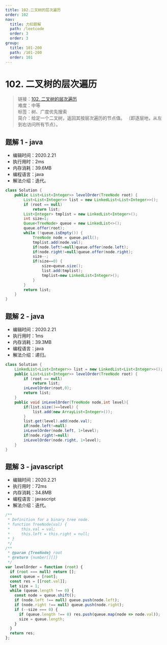 ```yaml
---
title: 102.二叉树的层次遍历
order: 102
nav:
  title: 力扣题解
  path: /leetcode
  order: 3
  order: 3
group:
  title: 101-200
  path: /101-200
  order: 101
---
```


# 102. 二叉树的层次遍历

> 链接：[102. 二叉树的层次遍历](https://leetcode-cn.com/problems/binary-tree-level-order-traversal/)  
> 难度：中等  
> 标签：树、广度优先搜索  
> 简介：给定一个二叉树，返回其按层次遍历的节点值。 （即逐层地，从左到右访问所有节点）。

## 题解 1 - java

- 编辑时间：2020.2.21
- 执行用时：2ms
- 内存消耗：39.6MB
- 编程语言：java
- 解法介绍：迭代。

```java
class Solution {
   	public List<List<Integer>> levelOrder(TreeNode root) {
		List<List<Integer>> list = new LinkedList<List<Integer>>();
		if (root == null)
			return list;
		List<Integer> tmplist = new LinkedList<Integer>();
		int size=1;
		Queue<TreeNode> queue = new LinkedList<>();
		queue.offer(root);
		while (!queue.isEmpty()) {
			TreeNode node = queue.poll();
			tmplist.add(node.val);
			if(node.left!=null)queue.offer(node.left);
			if(node.right!=null)queue.offer(node.right);
			size--;
			if(size==0) {
				size=queue.size();
				list.add(tmplist);
				tmplist=new LinkedList<Integer>();
			}
		}
		return list;
	}
}
```

## 题解 2 - java

- 编辑时间：2020.2.21
- 执行用时：1ms
- 内存消耗：39.3MB
- 编程语言：java
- 解法介绍：递归。

```java
class Solution {
   	LinkedList<List<Integer>> list = new LinkedList<List<Integer>>();
	public List<List<Integer>> levelOrder(TreeNode root) {
		if (root == null)
			return list;
		inLevelOrder(root,0);
		return list;
	}
	public void inLevelOrder(TreeNode node,int level){
		if(list.size()==level) {
			list.add(new ArrayList<Integer>());
		}
		list.get(level).add(node.val);
		if(node.left!=null)
		inLevelOrder(node.left, 1+level);
		if(node.right!=null)
		inLevelOrder(node.right, 1+level);
	}
}
```

## 题解 3 - javascript

- 编辑时间：2020.2.21
- 执行用时：72ms
- 内存消耗：34.8MB
- 编程语言：javascript
- 解法介绍：迭代。

```javascript
/**
 * Definition for a binary tree node.
 * function TreeNode(val) {
 *     this.val = val;
 *     this.left = this.right = null;
 * }
 */
/**
 * @param {TreeNode} root
 * @return {number[][]}
 */
var levelOrder = function (root) {
  if (root === null) return [];
  const queue = [root];
  const res = [[root.val]];
  let size = 1;
  while (queue.length !== 0) {
    const node = queue.shift();
    if (node.left !== null) queue.push(node.left);
    if (node.right !== null) queue.push(node.right);
    if (--size === 0) {
      if (queue.length !== 0) res.push(queue.map(node => node.val));
      size = queue.length;
    }
  }
  return res;
};
```
